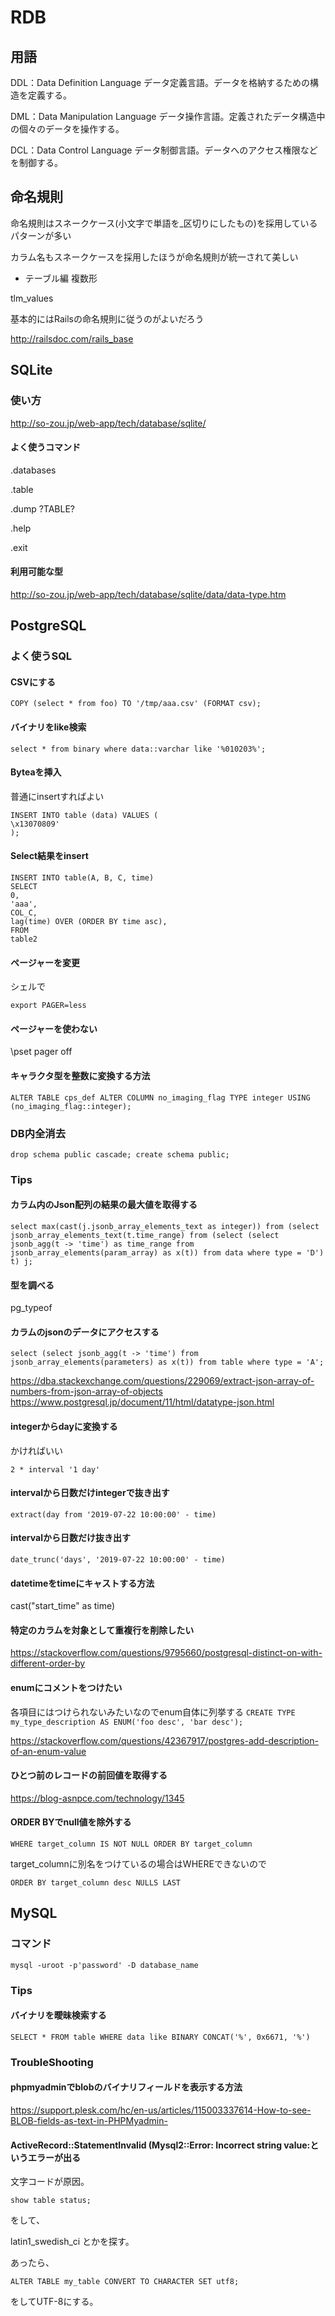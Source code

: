 # RDB

## 用語

DDL：Data Definition Language データ定義言語。データを格納するための構造を定義する。

DML：Data Manipulation Language データ操作言語。定義されたデータ構造中の個々のデータを操作する。

DCL：Data Control Language データ制御言語。データへのアクセス権限などを制御する。



## 命名規則

命名規則はスネークケース(小文字で単語を_区切りにしたもの)を採用しているパターンが多い

カラム名もスネークケースを採用したほうが命名規則が統一されて美しい


* テーブル編
複数形

tlm_values


基本的にはRailsの命名規則に従うのがよいだろう


http://railsdoc.com/rails_base


## SQLite

### 使い方

http://so-zou.jp/web-app/tech/database/sqlite/


#### よく使うコマンド

.databases

.table

.dump ?TABLE?

.help

.exit


#### 利用可能な型

http://so-zou.jp/web-app/tech/database/sqlite/data/data-type.htm


## PostgreSQL

### よく使うSQL

#### CSVにする

`COPY (select * from foo) TO '/tmp/aaa.csv' (FORMAT csv);`

#### バイナリをlike検索

`select * from binary where data::varchar like '%010203%';`

#### Byteaを挿入

普通にinsertすればよい

```
INSERT INTO table (data) VALUES (
\x13070809'
);
```

#### Select結果をinsert

```
INSERT INTO table(A, B, C, time)
SELECT
0,
'aaa',
COL_C,
lag(time) OVER (ORDER BY time asc),
FROM
table2
```

#### ページャーを変更

シェルで

`export PAGER=less`

#### ページャーを使わない

\pset pager off


#### キャラクタ型を整数に変換する方法

~~~
ALTER TABLE cps_def ALTER COLUMN no_imaging_flag TYPE integer USING (no_imaging_flag::integer);
~~~

### DB内全消去

`drop schema public cascade; create schema public;`


### Tips

#### カラム内のJson配列の結果の最大値を取得する

`select max(cast(j.jsonb_array_elements_text as integer)) from (select jsonb_array_elements_text(t.time_range) from (select (select jsonb_agg(t -> 'time') as time_range from jsonb_array_elements(param_array) as x(t)) from data where type = 'D') t) j;`

#### 型を調べる

pg_typeof

#### カラムのjsonのデータにアクセスする

```
select (select jsonb_agg(t -> 'time') from jsonb_array_elements(parameters) as x(t)) from table where type = 'A';
```

https://dba.stackexchange.com/questions/229069/extract-json-array-of-numbers-from-json-array-of-objects
https://www.postgresql.jp/document/11/html/datatype-json.html

#### integerからdayに変換する

かければいい

`2 * interval '1 day'`

#### intervalから日数だけintegerで抜き出す

`extract(day from '2019-07-22 10:00:00' - time)`

#### intervalから日数だけ抜き出す

`date_trunc('days', '2019-07-22 10:00:00' - time)`

#### datetimeをtimeにキャストする方法

cast("start_time" as time)

#### 特定のカラムを対象として重複行を削除したい

https://stackoverflow.com/questions/9795660/postgresql-distinct-on-with-different-order-by

#### enumにコメントをつけたい

各項目にはつけられないみたいなのでenum自体に列挙する
`CREATE TYPE my_type_description AS ENUM('foo desc', 'bar desc');`

https://stackoverflow.com/questions/42367917/postgres-add-description-of-an-enum-value

#### ひとつ前のレコードの前回値を取得する

https://blog-asnpce.com/technology/1345

#### ORDER BYでnull値を除外する

`WHERE target_column IS NOT NULL ORDER BY target_column`

target_columnに別名をつけているの場合はWHEREできないので

`ORDER BY target_column desc NULLS LAST`


## MySQL

### コマンド

`mysql -uroot -p'password' -D database_name`

### Tips

#### バイナリを曖昧検索する

`SELECT * FROM table WHERE data like BINARY CONCAT('%', 0x6671, '%')`


### TroubleShooting

#### phpmyadminでblobのバイナリフィールドを表示する方法

https://support.plesk.com/hc/en-us/articles/115003337614-How-to-see-BLOB-fields-as-text-in-PHPMyadmin-


#### ActiveRecord::StatementInvalid (Mysql2::Error: Incorrect string value:というエラーが出る

文字コードが原因。

`show table status;`

をして、

latin1_swedish_ci とかを探す。

あったら、

`ALTER TABLE my_table CONVERT TO CHARACTER SET utf8;`

をしてUTF-8にする。

